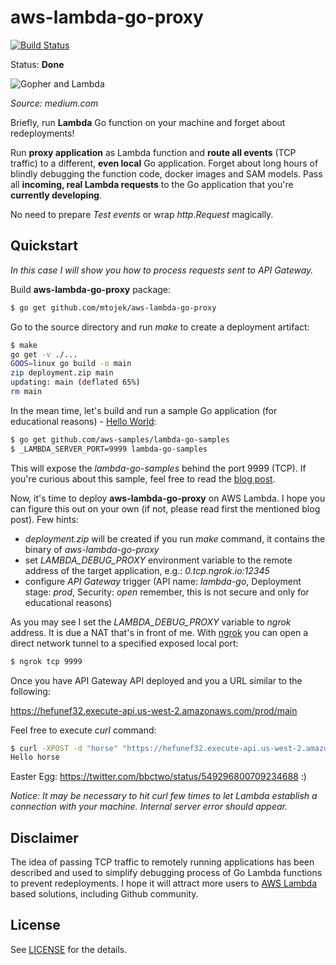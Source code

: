 # aws-lambda-go-proxy

[![Build Status](https://travis-ci.org/mtojek/aws-lambda-go-proxy.svg?branch=master)](https://travis-ci.org/mtojek/aws-lambda-go-proxy)

Status: **Done**

![Gopher and Lambda](https://cdn-images-1.medium.com/max/400/1*SncdHqDPypbypdx2QmP6iQ.jpeg)

*Source: medium.com*


Briefly, run **Lambda** Go function on your machine and forget about redeployments!

Run **proxy application** as Lambda function and **route all events** (TCP traffic) to a different, **even local** Go application. Forget about long hours of blindly debugging the function code, docker images and SAM models. Pass all **incoming, real Lambda requests** to the Go application that you're **currently developing**.

No need to prepare *Test events* or wrap *http.Request* magically. 

## Quickstart

*In this case I will show you how to process requests sent to API Gateway.*

Build **aws-lambda-go-proxy** package:

```bash
$ go get github.com/mtojek/aws-lambda-go-proxy
```

Go to the source directory and run *make* to create a deployment artifact:

```bash
$ make
go get -v ./...
GOOS=linux go build -o main
zip deployment.zip main
updating: main (deflated 65%)
rm main
```

In the mean time, let's build and run a sample Go application (for educational reasons) - [Hello World](https://github.com/aws-samples/lambda-go-samples/blob/master/main.go):

```bash
$ go get github.com/aws-samples/lambda-go-samples
$ _LAMBDA_SERVER_PORT=9999 lambda-go-samples
```

This will expose the *lambda-go-samples* behind the port 9999 (TCP). If you're curious about this sample, feel free to read the [blog post](https://aws.amazon.com/blogs/compute/announcing-go-support-for-aws-lambda/).

Now, it's time to deploy **aws-lambda-go-proxy** on AWS Lambda. I hope you can figure this out on your own (if not, please read first the mentioned blog post). Few hints:

* *deployment.zip* will be created if you run *make* command, it contains the binary of *aws-lambda-go-proxy*
* set *LAMBDA_DEBUG_PROXY* environment variable to the remote address of the target application, e.g.: *0.tcp.ngrok.io:12345*
* configure *API Gateway* trigger (API name: *lambda-go*, Deployment stage: *prod*, Security: *open* remember, this is not secure and only for educational reasons)

As you may see I set the *LAMBDA_DEBUG_PROXY* variable to *ngrok* address. It is due a NAT that's in front of me. With [ngrok](https://ngrok.com/) you can open a direct network tunnel to a specified exposed local port:

```bash
$ ngrok tcp 9999
```
Once you have API Gateway API deployed and you a URL similar to the following:

https://hefunef32.execute-api.us-west-2.amazonaws.com/prod/main

Feel free to execute *curl* command:

```bash
$ curl -XPOST -d "horse" "https://hefunef32.execute-api.us-west-2.amazonaws.com/prod/main"
Hello horse
```

Easter Egg: https://twitter.com/bbctwo/status/549296800709234688 :)

*Notice: It may be necessary to hit curl few times to let Lambda establish a connection with your machine. Internal server error should appear.*

## Disclaimer

The idea of passing TCP traffic to remotely running applications has been described and used to simplify debugging process of Go Lambda functions to prevent redeployments. I hope it will attract more users to [AWS Lambda](https://aws.amazon.com/lambda/) based solutions, including Github community.

## License

See [LICENSE](LICENSE) for the details.
